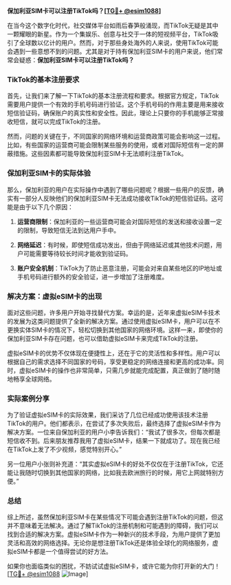 **保加利亚SIM卡可以注册TikTok吗？[[TG💪+ @esim1088](https://t.me/s/esim1088)]**

在当今这个数字化时代，社交媒体平台如雨后春笋般涌现，而TikTok无疑是其中一颗耀眼的新星。作为一个集娱乐、创意与社交于一体的短视频平台，TikTok吸引了全球数以亿计的用户。然而，对于那些身处海外的人来说，使用TikTok可能会遇到一些意想不到的问题。尤其是对于持有保加利亚SIM卡的用户来说，他们常常会疑惑：**保加利亚SIM卡可以注册TikTok吗？**

### TikTok的基本注册要求

首先，让我们来了解一下TikTok的基本注册流程和要求。根据官方规定，TikTok需要用户提供一个有效的手机号码进行验证。这个手机号码的作用主要是用来接收短信验证码，确保账户的真实性和安全性。因此，理论上只要你的手机能够正常接收短信，就可以完成TikTok的注册。

然而，问题的关键在于，不同国家的网络环境和运营商政策可能会影响这一过程。比如，有些国家的运营商可能会限制某些服务的使用，或者对国际短信有一定的屏蔽措施。这些因素都可能导致保加利亚SIM卡无法顺利注册TikTok。

### 保加利亚SIM卡的实际体验

那么，保加利亚的用户在实际操作中遇到了哪些问题呢？根据一些用户的反馈，确实有一部分人反映他们的保加利亚SIM卡无法成功接收TikTok的短信验证码。这可能是由于以下几个原因：

1. **运营商限制**：保加利亚的一些运营商可能会对国际短信的发送和接收设置一定的限制，导致短信无法到达用户手中。
   
2. **网络延迟**：有时候，即使短信成功发出，但由于网络延迟或其他技术问题，用户可能需要等待较长时间才能收到验证码。

3. **账户安全机制**：TikTok为了防止恶意注册，可能会对来自某些地区的IP地址或手机号码进行额外的安全验证，进一步增加了注册难度。

### 解决方案：虚拟eSIM卡的出现

面对这些问题，许多用户开始寻找替代方案。幸运的是，近年来虚拟eSIM卡技术的发展为这类问题提供了全新的解决方案。通过使用虚拟eSIM卡，用户可以在不更换实体SIM卡的情况下，轻松切换到其他国家的网络环境。这样一来，即使你的保加利亚SIM卡存在问题，也可以借助虚拟eSIM卡来完成TikTok的注册。

虚拟eSIM卡的优势不仅体现在便捷性上，还在于它的灵活性和多样性。用户可以根据自己的需求选择不同国家的号码，享受更稳定的网络连接和更高的成功率。同时，虚拟eSIM卡的操作也非常简单，只需几步就能完成配置，真正做到了随时随地畅享全球网络。

### 实际案例分享

为了验证虚拟eSIM卡的实际效果，我们采访了几位已经成功使用该技术注册TikTok的用户。他们都表示，在尝试了多次失败后，最终选择了虚拟eSIM卡作为解决方案。一位来自保加利亚的用户小李告诉我们：“我试了很多次，但每次都是短信收不到。后来朋友推荐我用了虚拟eSIM卡，结果一下就成功了。现在我已经在TikTok上发了不少视频，感觉特别开心。”

另一位用户小张则补充道：“其实虚拟eSIM卡的好处不仅仅在于注册TikTok，它还能让我随时切换到其他国家的网络，比如我去欧洲旅行的时候，用它上网就特别方便。”

### 总结

综上所述，虽然保加利亚SIM卡在某些情况下可能会遇到注册TikTok的问题，但这并不意味着无法解决。通过了解TikTok的注册机制和可能遇到的障碍，我们可以找到合适的解决方案。虚拟eSIM卡作为一种新兴的技术手段，为用户提供了更加灵活和高效的网络选择。无论你是想注册TikTok还是体验全球化的网络服务，虚拟eSIM卡都是一个值得尝试的好方法。

如果你也面临类似的困扰，不妨试试虚拟eSIM卡，或许它能为你打开新的大门！[[TG💪+ @esim1088](https://t.me/s/esim1088) ![Image](https://i.postimg.cc/4NQfJmqS/Snipaste-2025-05-13-00-14-12.png)]